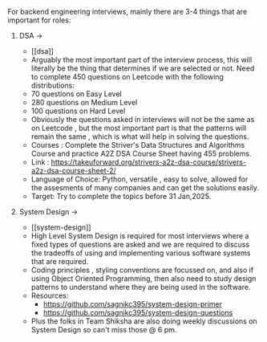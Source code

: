 
For backend engineering interviews, mainly there are 3-4 things that are important for roles:

1. DSA -> 
	- [[dsa]] 
	- Arguably the most important part of the interview process, this will literally be the thing that determines if we are selected or not. Need to complete 450 questions on Leetcode with the following distributions:
	- 70 questions on Easy Level
	- 280 questions on Medium Level 
	- 100 questions on Hard Level
	- Obviously the questions asked in interviews will not be the same as on Leetcode , but the most important part is that the patterns will remain the same , which is what will help in solving the questions.
	- Courses : Complete the Striver's Data Structures and Algorithms Course and practice A2Z DSA Course Sheet having 455 problems.
	- Link : https://takeuforward.org/strivers-a2z-dsa-course/strivers-a2z-dsa-course-sheet-2/
	- Language of Choice: Python, versatile , easy to solve, allowed for the assesments of many companies and can get the solutions easily.
	- Target: Try to complete the topics before 31 Jan,2025.

2. System Design -> 
	- [[system-design]] 
	- High Level System Design is required for most interviews where a fixed types of questions are asked and we are required to discuss the tradeoffs of using and implementing various software systems that are required.
	- Coding principles , styling conventions are focussed on, and also if using Object Oriented Programming, then also need to study design patterns to understand where they are being used in the software.
	- Resources:
		- https://github.com/sagnikc395/system-design-primer
		- https://github.com/sagnikc395/system-design-questions
	- Plus the folks in Team Shiksha are also doing weekly discussions on System Design so can't miss those @ 6 pm.

	